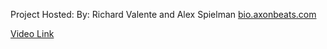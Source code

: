 Project Hosted:
By: Richard Valente and Alex Spielman
[bio.axonbeats.com](bio.axonbeats.com)

[Video Link](https://youtu.be/_ajgfLSGiq0)